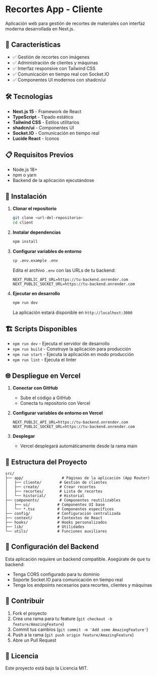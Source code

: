 # Recortes App - Cliente

Aplicación web para gestión de recortes de materiales con interfaz moderna desarrollada en Next.js.

## 🚀 Características

- ✅ Gestión de recortes con imágenes
- ✅ Administración de clientes y máquinas
- ✅ Interfaz responsive con Tailwind CSS
- ✅ Comunicación en tiempo real con Socket.IO
- ✅ Componentes UI modernos con shadcn/ui

## 🛠️ Tecnologías

- **Next.js 15** - Framework de React
- **TypeScript** - Tipado estático
- **Tailwind CSS** - Estilos utilitarios
- **shadcn/ui** - Componentes UI
- **Socket.IO** - Comunicación en tiempo real
- **Lucide React** - Iconos

## 📋 Requisitos Previos

- Node.js 18+ 
- npm o yarn
- Backend de la aplicación ejecutándose

## 🔧 Instalación

1. **Clonar el repositorio**
   ```bash
   git clone <url-del-repositorio>
   cd client
   ```

2. **Instalar dependencias**
   ```bash
   npm install
   ```

3. **Configurar variables de entorno**
   ```bash
   cp .env.example .env
   ```
   
   Edita el archivo `.env` con las URLs de tu backend:
   ```env
   NEXT_PUBLIC_API_URL=https://tu-backend.onrender.com
   NEXT_PUBLIC_SOCKET_URL=https://tu-backend.onrender.com
   ```

4. **Ejecutar en desarrollo**
   ```bash
   npm run dev
   ```

   La aplicación estará disponible en `http://localhost:3000`

## 🏗️ Scripts Disponibles

- `npm run dev` - Ejecuta el servidor de desarrollo
- `npm run build` - Construye la aplicación para producción
- `npm run start` - Ejecuta la aplicación en modo producción
- `npm run lint` - Ejecuta el linter

## 🌐 Despliegue en Vercel

1. **Conectar con GitHub**
   - Sube el código a GitHub
   - Conecta tu repositorio con Vercel

2. **Configurar variables de entorno en Vercel**
   ```
   NEXT_PUBLIC_API_URL=https://tu-backend.onrender.com
   NEXT_PUBLIC_SOCKET_URL=https://tu-backend.onrender.com
   ```

3. **Desplegar**
   - Vercel desplegará automáticamente desde la rama main

## 📁 Estructura del Proyecto

```
src/
├── app/                 # Páginas de la aplicación (App Router)
│   ├── cliente/        # Gestión de clientes
│   ├── create/         # Crear recortes
│   ├── recortes/       # Lista de recortes
│   └── historial/      # Historial
├── components/         # Componentes reutilizables
│   ├── ui/            # Componentes UI base
│   └── *.tsx          # Componentes específicos
├── config/            # Configuración centralizada
├── context/           # Contextos de React
├── hooks/             # Hooks personalizados
├── lib/               # Utilidades
└── utils/             # Funciones auxiliares
```

## 🔌 Configuración del Backend

Esta aplicación requiere un backend compatible. Asegúrate de que tu backend:

- Tenga CORS configurado para tu dominio
- Soporte Socket.IO para comunicación en tiempo real
- Tenga los endpoints necesarios para recortes, clientes y máquinas

## 🤝 Contribuir

1. Fork el proyecto
2. Crea una rama para tu feature (`git checkout -b feature/AmazingFeature`)
3. Commit tus cambios (`git commit -m 'Add some AmazingFeature'`)
4. Push a la rama (`git push origin feature/AmazingFeature`)
5. Abre un Pull Request

## 📝 Licencia

Este proyecto está bajo la Licencia MIT.
